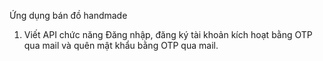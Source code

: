 Ứng dụng bán đồ handmade
1. Viết API chức năng Đăng nhập, đăng ký tài khoản kích hoạt bằng OTP qua mail và quên mật khẩu bằng OTP qua mail.

